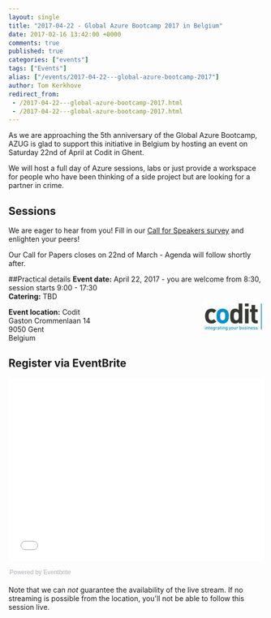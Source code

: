 ```yaml
---
layout: single
title: "2017-04-22 - Global Azure Bootcamp 2017 in Belgium"
date: 2017-02-16 13:42:00 +0000
comments: true
published: true
categories: ["events"]
tags: ["Events"]
alias: ["/events/2017-04-22---global-azure-bootcamp-2017"]
author: Tom Kerkhove
redirect_from:
 - /2017-04-22---global-azure-bootcamp-2017.html
 - /2017-04-22---global-azure-bootcamp-2017.html
---
```


As we are approaching the 5th anniversary of the Global Azure Bootcamp, AZUG is glad to support this initiative in Belgium by hosting an event on Saturday 22nd of April at Codit in Ghent.

We will host a full day of Azure sessions, labs or just provide a workspace for people who have been thinking of a side project but are looking for a partner in crime.

## Sessions
We are eager to hear from you! Fill in our [Call for Speakers survey](https://onedrive.live.com/survey?resid=5CFF7F4925C71F4F!81386&authkey=!APBQDaZiQ_VDh1U) and enlighten your peers!

Our Call for Papers closes on 22nd of March - Agenda will follow shortly after.

##Practical details
**Event date:** April 22, 2017 - you are welcome from 8:30, session starts 9:00 - 17:30<br>
**Catering:** TBD<br>
<img width="120" height="60" align="right" alt="" src="/assets/media/sponsors/logo-codit.jpg">

**Event location:**
Codit<br>
Gaston Crommenlaan 14<br>
9050 Gent<br>
Belgium


## Register via EventBrite
<div style="width: 100%; text-align: left;"><iframe src="//eventbrite.com/tickets-external?eid=31226260586&amp;ref=etckt" frameborder="0" height="360" width="100%" vspace="0" hspace="0" marginheight="5" marginwidth="5" scrolling="auto" allowtransparency="true"></iframe>
<div style="font-family: Helvetica, Arial; font-size: 12px; padding: 10px 0 5px; margin: 2px; width: 100%; text-align: left;"><a class="powered-by-eb" style="color: #adb0b6; text-decoration: none;" target="_blank" href="http://www.eventbrite.com/">Powered by Eventbrite</a></div>
</div>

Note that we can *not* guarantee the availability of the live stream. If no streaming is possible from the location, you'll not be able to follow this session live.







